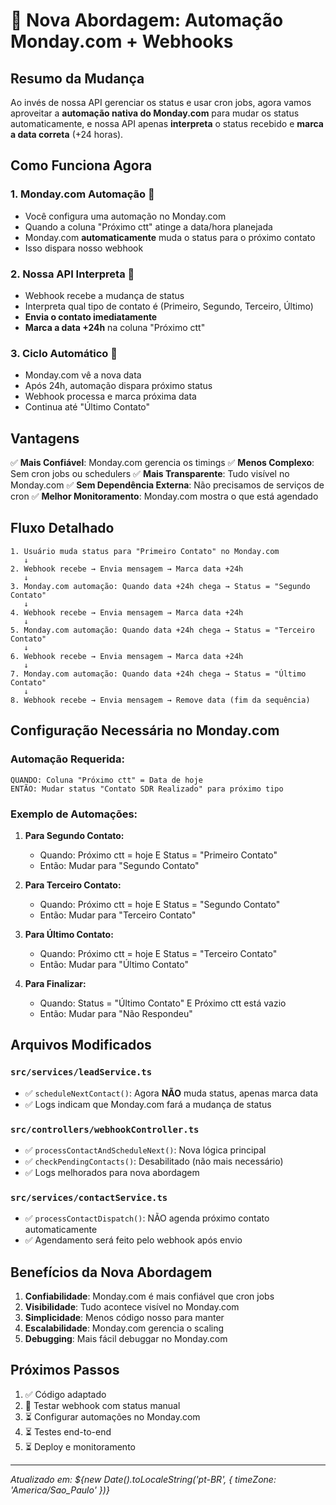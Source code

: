 # 🎯 Nova Abordagem: Automação Monday.com + Webhooks

## Resumo da Mudança

Ao invés de nossa API gerenciar os status e usar cron jobs, agora vamos aproveitar a **automação nativa do Monday.com** para mudar os status automaticamente, e nossa API apenas **interpreta** o status recebido e **marca a data correta** (+24 horas).

## Como Funciona Agora

### 1. **Monday.com Automação** 🤖
- Você configura uma automação no Monday.com
- Quando a coluna "Próximo ctt" atinge a data/hora planejada
- Monday.com **automaticamente** muda o status para o próximo contato
- Isso dispara nosso webhook

### 2. **Nossa API Interpreta** 🎯
- Webhook recebe a mudança de status
- Interpreta qual tipo de contato é (Primeiro, Segundo, Terceiro, Último)
- **Envia o contato imediatamente**
- **Marca a data +24h** na coluna "Próximo ctt"

### 3. **Ciclo Automático** 🔄
- Monday.com vê a nova data
- Após 24h, automação dispara próximo status
- Webhook processa e marca próxima data
- Continua até "Último Contato"

## Vantagens

✅ **Mais Confiável**: Monday.com gerencia os timings
✅ **Menos Complexo**: Sem cron jobs ou schedulers
✅ **Mais Transparente**: Tudo visível no Monday.com
✅ **Sem Dependência Externa**: Não precisamos de serviços de cron
✅ **Melhor Monitoramento**: Monday.com mostra o que está agendado

## Fluxo Detalhado

```
1. Usuário muda status para "Primeiro Contato" no Monday.com
   ↓
2. Webhook recebe → Envia mensagem → Marca data +24h
   ↓
3. Monday.com automação: Quando data +24h chega → Status = "Segundo Contato"
   ↓
4. Webhook recebe → Envia mensagem → Marca data +24h
   ↓
5. Monday.com automação: Quando data +24h chega → Status = "Terceiro Contato"
   ↓
6. Webhook recebe → Envia mensagem → Marca data +24h
   ↓
7. Monday.com automação: Quando data +24h chega → Status = "Último Contato"
   ↓
8. Webhook recebe → Envia mensagem → Remove data (fim da sequência)
```

## Configuração Necessária no Monday.com

### Automação Requerida:
```
QUANDO: Coluna "Próximo ctt" = Data de hoje
ENTÃO: Mudar status "Contato SDR Realizado" para próximo tipo
```

### Exemplo de Automações:
1. **Para Segundo Contato:**
   - Quando: Próximo ctt = hoje E Status = "Primeiro Contato"
   - Então: Mudar para "Segundo Contato"

2. **Para Terceiro Contato:**
   - Quando: Próximo ctt = hoje E Status = "Segundo Contato"
   - Então: Mudar para "Terceiro Contato"

3. **Para Último Contato:**
   - Quando: Próximo ctt = hoje E Status = "Terceiro Contato"
   - Então: Mudar para "Último Contato"

4. **Para Finalizar:**
   - Quando: Status = "Último Contato" E Próximo ctt está vazio
   - Então: Mudar para "Não Respondeu"

## Arquivos Modificados

### `src/services/leadService.ts`
- ✅ `scheduleNextContact()`: Agora **NÃO** muda status, apenas marca data
- ✅ Logs indicam que Monday.com fará a mudança de status

### `src/controllers/webhookController.ts`
- ✅ `processContactAndScheduleNext()`: Nova lógica principal
- ✅ `checkPendingContacts()`: Desabilitado (não mais necessário)
- ✅ Logs melhorados para nova abordagem

### `src/services/contactService.ts`
- ✅ `processContactDispatch()`: NÃO agenda próximo contato automaticamente
- ✅ Agendamento será feito pelo webhook após envio

## Benefícios da Nova Abordagem

1. **Confiabilidade**: Monday.com é mais confiável que cron jobs
2. **Visibilidade**: Tudo acontece visível no Monday.com  
3. **Simplicidade**: Menos código nosso para manter
4. **Escalabilidade**: Monday.com gerencia o scaling
5. **Debugging**: Mais fácil debuggar no Monday.com

## Próximos Passos

1. ✅ Código adaptado
2. 🔄 Testar webhook com status manual
3. ⏳ Configurar automações no Monday.com
4. ⏳ Testes end-to-end
5. ⏳ Deploy e monitoramento

---
*Atualizado em: ${new Date().toLocaleString('pt-BR', { timeZone: 'America/Sao_Paulo' })}*
